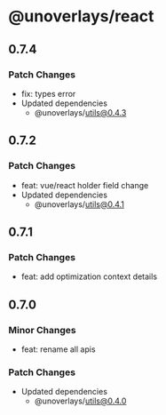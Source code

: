 # @unoverlays/react

## 0.7.4

### Patch Changes

- fix: types error
- Updated dependencies
  - @unoverlays/utils@0.4.3

## 0.7.2

### Patch Changes

- feat: vue/react holder field change
- Updated dependencies
  - @unoverlays/utils@0.4.1

## 0.7.1

### Patch Changes

- feat: add optimization context details

## 0.7.0

### Minor Changes

- feat: rename all apis

### Patch Changes

- Updated dependencies
  - @unoverlays/utils@0.4.0
